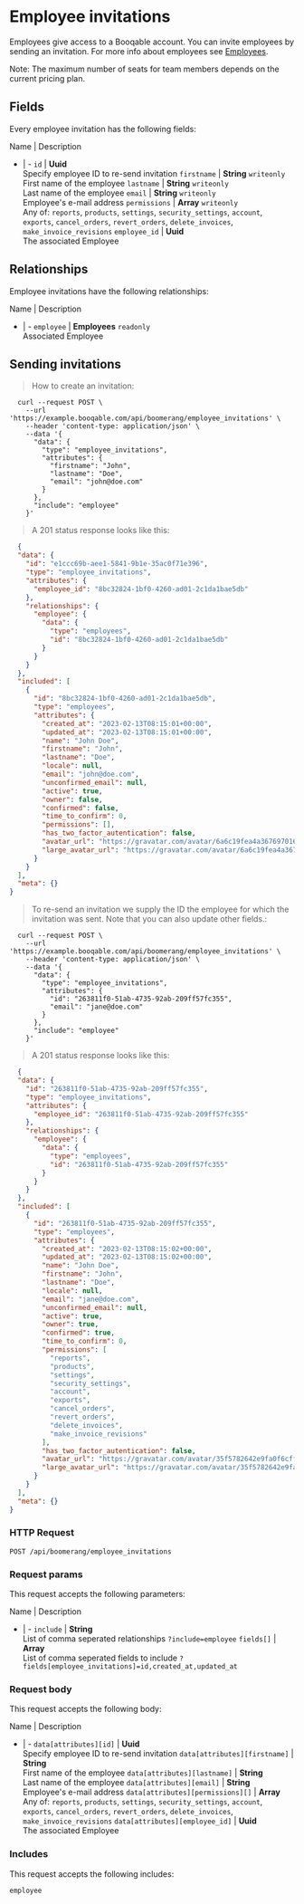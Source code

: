# Employee invitations

Employees give access to a Booqable account. You can invite employees by sending an invitation. For more info about employees see [Employees](#employees).

<aside class="notice">
  Note: The maximum number of seats for team members depends on the current pricing plan.
</aside>

## Fields
Every employee invitation has the following fields:

Name | Description
- | -
`id` | **Uuid** <br>Specify employee ID to re-send invitation
`firstname` | **String** `writeonly`<br>First name of the employee
`lastname` | **String** `writeonly`<br>Last name of the employee
`email` | **String** `writeonly`<br>Employee's e-mail address
`permissions` | **Array** `writeonly`<br>Any of: `reports`, `products`, `settings`, `security_settings`, `account`, `exports`, `cancel_orders`, `revert_orders`, `delete_invoices`, `make_invoice_revisions`
`employee_id` | **Uuid** <br>The associated Employee


## Relationships
Employee invitations have the following relationships:

Name | Description
- | -
`employee` | **Employees** `readonly`<br>Associated Employee


## Sending invitations



> How to create an invitation:

```shell
  curl --request POST \
    --url 'https://example.booqable.com/api/boomerang/employee_invitations' \
    --header 'content-type: application/json' \
    --data '{
      "data": {
        "type": "employee_invitations",
        "attributes": {
          "firstname": "John",
          "lastname": "Doe",
          "email": "john@doe.com"
        }
      },
      "include": "employee"
    }'
```

> A 201 status response looks like this:

```json
  {
  "data": {
    "id": "e1ccc69b-aee1-5841-9b1e-35ac0f71e396",
    "type": "employee_invitations",
    "attributes": {
      "employee_id": "8bc32824-1bf0-4260-ad01-2c1da1bae5db"
    },
    "relationships": {
      "employee": {
        "data": {
          "type": "employees",
          "id": "8bc32824-1bf0-4260-ad01-2c1da1bae5db"
        }
      }
    }
  },
  "included": [
    {
      "id": "8bc32824-1bf0-4260-ad01-2c1da1bae5db",
      "type": "employees",
      "attributes": {
        "created_at": "2023-02-13T08:15:01+00:00",
        "updated_at": "2023-02-13T08:15:01+00:00",
        "name": "John Doe",
        "firstname": "John",
        "lastname": "Doe",
        "locale": null,
        "email": "john@doe.com",
        "unconfirmed_email": null,
        "active": true,
        "owner": false,
        "confirmed": false,
        "time_to_confirm": 0,
        "permissions": [],
        "has_two_factor_autentication": false,
        "avatar_url": "https://gravatar.com/avatar/6a6c19fea4a3676970167ce51f39e6ee.png?d=blank",
        "large_avatar_url": "https://gravatar.com/avatar/6a6c19fea4a3676970167ce51f39e6ee.png?d=mm&size=200"
      }
    }
  ],
  "meta": {}
}
```


> To re-send an invitation we supply the ID the employee for which the invitation was sent.
Note that you can also update other fields.:

```shell
  curl --request POST \
    --url 'https://example.booqable.com/api/boomerang/employee_invitations' \
    --header 'content-type: application/json' \
    --data '{
      "data": {
        "type": "employee_invitations",
        "attributes": {
          "id": "263811f0-51ab-4735-92ab-209ff57fc355",
          "email": "jane@doe.com"
        }
      },
      "include": "employee"
    }'
```

> A 201 status response looks like this:

```json
  {
  "data": {
    "id": "263811f0-51ab-4735-92ab-209ff57fc355",
    "type": "employee_invitations",
    "attributes": {
      "employee_id": "263811f0-51ab-4735-92ab-209ff57fc355"
    },
    "relationships": {
      "employee": {
        "data": {
          "type": "employees",
          "id": "263811f0-51ab-4735-92ab-209ff57fc355"
        }
      }
    }
  },
  "included": [
    {
      "id": "263811f0-51ab-4735-92ab-209ff57fc355",
      "type": "employees",
      "attributes": {
        "created_at": "2023-02-13T08:15:02+00:00",
        "updated_at": "2023-02-13T08:15:02+00:00",
        "name": "John Doe",
        "firstname": "John",
        "lastname": "Doe",
        "locale": null,
        "email": "jane@doe.com",
        "unconfirmed_email": null,
        "active": true,
        "owner": true,
        "confirmed": true,
        "time_to_confirm": 0,
        "permissions": [
          "reports",
          "products",
          "settings",
          "security_settings",
          "account",
          "exports",
          "cancel_orders",
          "revert_orders",
          "delete_invoices",
          "make_invoice_revisions"
        ],
        "has_two_factor_autentication": false,
        "avatar_url": "https://gravatar.com/avatar/35f5782642e9fa0f6cfff5a552e2ae97.png?d=blank",
        "large_avatar_url": "https://gravatar.com/avatar/35f5782642e9fa0f6cfff5a552e2ae97.png?d=mm&size=200"
      }
    }
  ],
  "meta": {}
}
```

### HTTP Request

`POST /api/boomerang/employee_invitations`

### Request params

This request accepts the following parameters:

Name | Description
- | -
`include` | **String** <br>List of comma seperated relationships `?include=employee`
`fields[]` | **Array** <br>List of comma seperated fields to include `?fields[employee_invitations]=id,created_at,updated_at`


### Request body

This request accepts the following body:

Name | Description
- | -
`data[attributes][id]` | **Uuid** <br>Specify employee ID to re-send invitation
`data[attributes][firstname]` | **String** <br>First name of the employee
`data[attributes][lastname]` | **String** <br>Last name of the employee
`data[attributes][email]` | **String** <br>Employee's e-mail address
`data[attributes][permissions][]` | **Array** <br>Any of: `reports`, `products`, `settings`, `security_settings`, `account`, `exports`, `cancel_orders`, `revert_orders`, `delete_invoices`, `make_invoice_revisions`
`data[attributes][employee_id]` | **Uuid** <br>The associated Employee


### Includes

This request accepts the following includes:

`employee`





